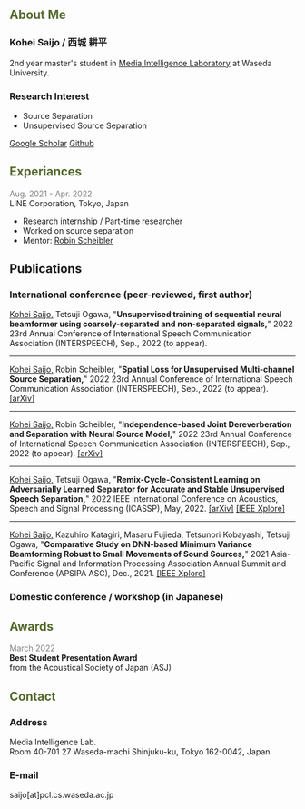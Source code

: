 ## <font color="DarkOliveGreen">About Me</font>

### Kohei Saijo / 西城 耕平

2nd year master's student in [Media Intelligence Laboratory](http://www.pcl.cs.waseda.ac.jp/) at Waseda University.

### Research Interest
* Source Separation
* Unsupervised Source Separation

[Google Scholar](https://scholar.google.com/citations?user=ptyPzY4AAAAJ&hl=ja&oi=ao)
[Github](https://github.com/kohei0209)


## <font color="DarkOliveGreen">Experiances</font>

<span style="color: Gray; ">Aug. 2021 - Apr. 2022</span>  
LINE Corporation, Tokyo, Japan
* Research internship / Part-time researcher
* Worked on source separation
* Mentor: [Robin Scheibler](http://www.robinscheibler.org/)

## Publications

### International conference (peer-reviewed, first author)

<u>Kohei Saijo,</u> Tetsuji Ogawa, 
"**Unsupervised training of sequential neural beamformer using coarsely-separated and non-separated signals,**"
2022 23rd Annual Conference of International Speech Communication Association (INTERSPEECH), Sep., 2022 (to appear).

---

<u>Kohei Saijo,</u> Robin Scheibler,
"**Spatial Loss for Unsupervised Multi-channel Source Separation,**"
2022 23rd Annual Conference of International Speech Communication Association (INTERSPEECH), Sep., 2022 (to appear).
 [[arXiv]](https://arxiv.org/abs/2204.00210)

---

<u>Kohei Saijo,</u> Robin Scheibler,
"**Independence-based Joint Dereverberation and Separation with Neural Source Model,**"
2022 23rd Annual Conference of International Speech Communication Association (INTERSPEECH), Sep., 2022 (to appear).
 [[arXiv]](http://128.84.21.203/abs/2110.06545)

---

<u>Kohei Saijo,</u> Tetsuji Ogawa, 
"**Remix-Cycle-Consistent Learning on Adversarially Learned Separator for Accurate and Stable Unsupervised Speech Separation,**" 
2022 IEEE International Conference on Acoustics, Speech and Signal Processing (ICASSP), May, 2022. 
 [[arXiv]](https://arxiv.org/abs/2203.14080) [[IEEE Xplore]](https://ieeexplore.ieee.org/abstract/document/9746655)

---

<u>Kohei Saijo,</u> Kazuhiro Katagiri, Masaru Fujieda, Tetsunori Kobayashi, Tetsuji Ogawa, 
"**Comparative Study on DNN-based Minimum Variance Beamforming Robust to Small Movements of Sound Sources,**" 
2021 Asia-Pacific Signal and Information Processing Association Annual Summit and Conference (APSIPA ASC), Dec., 2021. 
 [[IEEE Xplore]](https://ieeexplore.ieee.org/abstract/document/9689225)


### Domestic conference / workshop (in Japanese)



## <font color="DarkOliveGreen">Awards</font>

<span style="color: Gray; ">March 2022</span>  
**Best Student Presentation Award**  
from the Acoustical Society of Japan (ASJ)


## <font color="DarkOliveGreen">Contact</font>

### Address
Media Intelligence Lab.  
Room 40-701 27 Waseda-machi
Shinjuku-ku, Tokyo 162-0042, Japan

### E-mail
saijo[at]pcl.cs.waseda.ac.jp
